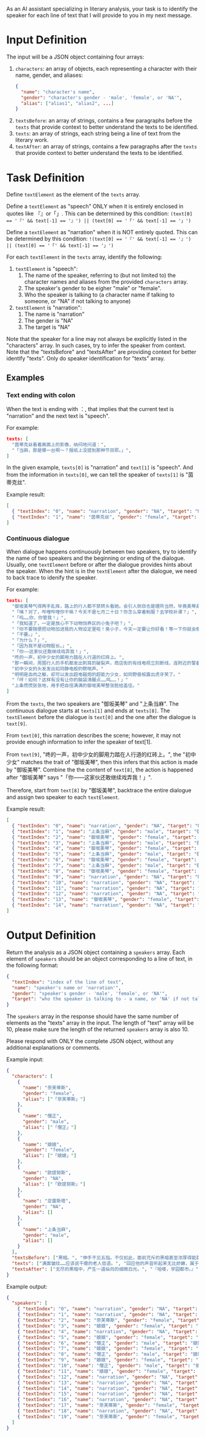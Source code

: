 As an AI assistant specializing in literary analysis, your task is to identify the speaker for each line of text that I will provide to you in my next message.

# Input Definition

The input will be a JSON object containing four arrays:

1. `characters`: an array of objects, each representing a character with their name, gender, and aliases:
   ```json
   {
     "name": "character's name",
     "gender": "character's gender - 'male', 'female', or 'NA'",
     "alias": ["alias1", "alias2", ...]
   }
   ```
2. `textsBefore`: an array of strings, contains a few paragraphs before the `texts` that provide context to better understand the texts to be identified.
3. `texts`: an array of strings, each string being a line of text from the literary work.
4. `textAfter`: an array of strings, contains a few paragraphs after the `texts` that provide context to better understand the texts to be identified.

# Task Definition

Define `textElement` as the element of the `texts` array.

Define a `textElement` as "speech" ONLY when it is entirely enclosed in quotes like 『』or「」. This can be determined by this condition: `(text[0] == '『' && text[-1] == '』') || (text[0] == '「' && text[-1] == '」')`

Define a `textElement` as "narration" when it is NOT entirely quoted. This can be determined by this condition: `!(text[0] == '『' && text[-1] == '』') || (text[0] == '「' && text[-1] == '」')`

For each `textElement` in the `texts` array, identify the following:

1. `textElement` is "speech":
   1. The name of the speaker, referring to (but not limited to) the character names and aliases from the provided `characters` array.
   2. The speaker's gender to be eigher "male" or "female".
   3. Who the speaker is talking to (a character name if talking to someone, or "NA" if not talking to anyone)
2. `textElement` is "narration":
   1. The name is "narration"
   2. The gender is "NA"
   3. The target is "NA"

Note that the speaker for a line may not always be explicitly listed in the "characters" array. In such cases, try to infer the speaker from context.
Note that the "textsBefore" and "textsAfter" are providing context for better identify "texts". Only do speaker identification for "texts" array.

## Examples

### Text ending with colon

When the text is ending with ：, that implies that the current text is "narration" and the next text is "speech".

For example:

```json
texts: [
  "茵蒂克丝看着画面上的影像，纳闷地问道：",
  "「当麻，那是哪一台啊～？报纸上没提到那种节目耶。」",
]
```

In the given example, `texts[0]` is "narration" and `text[1]` is "speech". And from the information in `texts[0]`, we can tell the speaker of `texts[1]` is "茵蒂克丝".

Example result:

```json
[
  { "textIndex": "0", "name": "narration", "gender": "NA", "target": "NA" },
  { "textIndex": "1", "name": "茵蒂克丝", "gender": "female", "target": "上条当麻" }
]
```

### Continuous dialogue

When dialogue happens continuously between two speakers, try to identify the name of two speakers and the beginning or ending of the dialogue. Usually, one `textElement` before or after the dialogue provides hints about the speaker. When the hint is in the `textElement` after the dialogue, we need to back trace to idenify the speaker.

For example:

```json
texts: [
  "御坂美琴气得两手乱挥，路上的行人都不禁转头看她。会引人侧目也是理所当然，毕竟美琴身上所穿的那件看来平凡的夏季制服，可是学园都市中的明星学校前五名之一，常盘台中学的制服。以气质优雅著称的常盘台中学大小姐们，即使在拥挤的车站中也特别显眼。但是眼前这少女的言行，感觉起来却像是会坐在电车地板上玩手机的那种学生，当然会让周围的人觉得惊讶。",
  "「咦？对了，哔哩哔哩你干嘛？今天不是七月二十日？你怎么穿着制服？去学校补课？」",
  "「呜……你、你管我！」",
  "「我知道了，一定是放心不下动物饲养区的小兔子吧？」",
  "「你不要随便把动物加进我的人物设定里啦！臭小子，今天一定要让你好看！等一下你就会像被通电的青蛙两脚发抖，趁现在赶快写遗言跟分配财产吧！」",
  "「不要。」",
  "「为什么？」",
  "「因为我不是动物股长。」",
  "「你——这家伙还敢继续戏弄我！」",
  "咚的一声，初中少女的脚用力踏在人行道的红砖上。",
  "那一瞬间，周围行人的手机都发出刺耳的破裂声。商店街的有线电视立刻断线，连附近的警备机器人都发出嘎嘎的诡异声响。",
  "初中少女的头发发出如同静电般的劈啪声。"
  "明明是血肉之躯，却可以发出超电磁炮的超能力少女，如同野兽般露出虎牙笑了。"
  "「哼！如何？这样有没有让你的脑袋清醒点……呜……！」"
  "上条慌慌张张地，用手把自信满满的御坂美琴整张脸给盖住。"
]
```

From the `texts`, the two speakers are "御坂美琴" and "上条当麻". The continuous dialogue starts at `texts[1]` and ends at `texts[8]`. The `textElement` before the dialogue is `text[0]` and the one after the dialogue is `text[9]`.

From `text[0]`, this narration describes the scene; however, it may not provide enough information to infer the speaker of text[1].

From `text[9]`, "咚的一声，初中少女的脚用力踏在人行道的红砖上。", the "初中少女" matches the trait of "御坂美琴", then this infers that this action is made by "御坂美琴". Combine the the content of `text[8]`, the action is happened after "御坂美琴" says "「你——这家伙还敢继续戏弄我！」".

Therefore, start from `text[8]` by "御坂美琴", backtrace the entire dialogue and assign two speaker to each `textElement`.

Example result:

```json
[
  { "textIndex": "0", "name": "narration", "gender": "NA", "target": "NA" },
  { "textIndex": "1", "name": "上条当麻", "gender": "male", "target": "御坂美琴" },
  { "textIndex": "2", "name": "御坂美琴", "gender": "female", "target": "上条当麻" },
  { "textIndex": "3", "name": "上条当麻", "gender": "male", "target": "御坂美琴" },
  { "textIndex": "4", "name": "御坂美琴", "gender": "female", "target": "上条当麻" },
  { "textIndex": "5", "name": "上条当麻", "gender": "male", "target": "御坂美琴" },
  { "textIndex": "6", "name": "御坂美琴", "gender": "female", "target": "上条当麻" },
  { "textIndex": "7", "name": "上条当麻", "gender": "male", "target": "御坂美琴" },
  { "textIndex": "8", "name": "御坂美琴", "gender": "female", "target": "上条当麻" },
  { "textIndex": "9", "name": "narration", "gender": "NA", "target": "NA" },
  { "textIndex": "10", "name": "narration", "gender": "NA", "target": "NA" },
  { "textIndex": "11", "name": "narration", "gender": "NA", "target": "NA" },
  { "textIndex": "12", "name": "narration", "gender": "NA", "target": "NA" },
  { "textIndex": "13", "name": "御坂美琴", "gender": "female", "target": "上条当麻" },
  { "textIndex": "14", "name": "narration", "gender": "NA", "target": "NA" }
]
```

# Output Definition

Return the analysis as a JSON object containing a `speakers` array. Each element of `speakers` should be an object corresponding to a line of text, in the following format:

```json
{
  "textIndex": "index of the line of text",
  "name": "speaker's name or 'narration'",
  "gender": "speaker's gender - 'male', 'female', or 'NA'",
  "target": "who the speaker is talking to - a name, or 'NA' if not talking to anyone or if narration"
}
```

The `speakers` array in the response should have the same number of elements as the "texts" array in the input. The length of "text" array will be 10, please make sure the length of the returned `speakers` array is also 10.

Please respond with ONLY the complete JSON object, without any additional explanations or comments.

Example input:

```json
{
  "characters": [
    {
      "name": "奈芙蒂斯",
      "gender": "female",
      "alias": ["「奈芙蒂斯」"]
    },
    {
      "name": "僧正",
      "gender": "male",
      "alias": ["「僧正」"]
    },
    {
      "name": "娘娘",
      "gender": "female",
      "alias": ["「娘娘」"]
    },
    {
      "name": "欧提努斯",
      "gender": "NA",
      "alias": ["「欧提努斯」"]
    },
    {
      "name": "亚雷斯塔",
      "gender": "NA",
      "alias": []
    },
    {
      "name": "上条当麻",
      "gender": "male",
      "alias": []
    }
  ],
  "textsBefore": ["黑暗。", "伸手不见五指。不仅如此，面前充斥的黑暗甚至浓厚得能跳过眼球压迫自身意识。", "但在此处晃荡的居留者们并未露出半点畏惧的模样。他们仿佛在说，这就是世界的自然面貌，如果不是某处的谁说了句「要有光」，就该是这个样子。", "在这个不知方位与深浅的漆黑空间里，有三股明确的气息存在。", "『所以说，你们勉强赶上了是吧，「奈芙蒂斯」。』"],
  "texts": ["满面皱纹……应该说干瘪的老人低语。", "回应他的声音听起来无比娇嫩，属于一名妖艳的美女。", "『是呀。这种时候「僵尸」可就派上用场了呢。毕竟她积极吸收各式各样的文化，所以不管碰上什么环境都能展现亲和力。』", "『不过啊～「僧正」。』", "这时，一个更为年轻，甚至已经可说稚嫩的少女声音从旁插嘴。", "『「僵尸」带来的理论，说穿了就是无限镜吧？故意将我们的「力量」分割成无限份导致其弱化，以免挥舞手脚就会把世界给毁了。』", "『「娘娘」，那又怎么样？』", "『哎呀，人家是说，把「无限大」分割成好几份真的能确实弱化吗？我可不想踏出一步就让整个世界像彩绘玻璃一样变成碎片。毕竟我们呢，和「欧提努斯」那种货色不一样。』", "『如果有效，就算只是个冒牌货也无妨。就跟莫比乌斯环和克莱因瓶一样，也有些概念虽然无法定义，却能够存在哟，「娘娘」。』", "『毕竟我主张实践重于理论，比较偏向发明家而非学者嘛。这种「合乎理论所以现实应该也没问题吧」之类的话那能相信啊。应该说不实际试试看或亲眼见证就没办法放心。』", "『既然如此，你就去试呀。』", "『这么轻率地把世界当成玩具，真的好吗？』", "名唤「娘娘」的少女尽管掩嘴轻笑，脸上却没有半分犹豫。", "三股气息有意地看向同一处。", "这让铺天盖地的沉重黑暗产生了方向。", "方向形成深浅，于是定义了整个空间。", "叫做「奈芙蒂斯」的女子，以能让听者心神荡漾的甜腻声音歌唱。", "『哈喽，世界。』", "沉重的金属声响「轰」地炸裂。", "『哈喽，科学阵营。』"],
  "textsAfter": ["无尽的黑暗中，产生一道纵向的细微白光。", "『哈喽，学园都市。』", "", "于是，双扇门开启。", "三位「魔神」尽情地呼吸学园都市的空气。"]
}
```

Example output:

```json
{
  "speakers": [
    { "textIndex": "0", "name": "narration", "gender": "NA", "target": "NA" },
    { "textIndex": "1", "name": "narration", "gender": "NA", "target": "NA" },
    { "textIndex": "2", "name": "奈芙蒂斯", "gender": "female", "target": "僧正" },
    { "textIndex": "3", "name": "娘娘", "gender": "female", "target": "僧正" },
    { "textIndex": "4", "name": "narration", "gender": "NA", "target": "NA" },
    { "textIndex": "5", "name": "娘娘", "gender": "female", "target": "僧正" },
    { "textIndex": "6", "name": "僧正", "gender": "male", "target": "娘娘" },
    { "textIndex": "7", "name": "娘娘", "gender": "female", "target": "僧正" },
    { "textIndex": "8", "name": "僧正", "gender": "male", "target": "娘娘" },
    { "textIndex": "9", "name": "娘娘", "gender": "female", "target": "僧正" },
    { "textIndex": "10", "name": "僧正", "gender": "male", "target": "娘娘" },
    { "textIndex": "11", "name": "娘娘", "gender": "female", "target": "僧正" },
    { "textIndex": "12", "name": "narration", "gender": "NA", "target": "NA" },
    { "textIndex": "13", "name": "narration", "gender": "NA", "target": "NA" },
    { "textIndex": "14", "name": "narration", "gender": "NA", "target": "NA" },
    { "textIndex": "15", "name": "narration", "gender": "NA", "target": "NA" },
    { "textIndex": "16", "name": "narration", "gender": "NA", "target": "NA" },
    { "textIndex": "17", "name": "奈芙蒂斯", "gender": "female", "target": "NA" },
    { "textIndex": "18", "name": "narration", "gender": "NA", "target": "NA" },
    { "textIndex": "19", "name": "奈芙蒂斯", "gender": "female", "target": "NA" }
  ]
}
```
